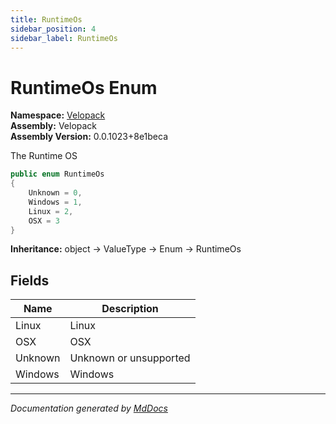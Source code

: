 ```yaml
---
title: RuntimeOs
sidebar_position: 4
sidebar_label: RuntimeOs
---
```

<!--  
  <auto-generated>   
    The contents of this file were generated by a tool.  
    Changes to this file may be list if the file is regenerated  
  </auto-generated>   
-->

# RuntimeOs Enum

**Namespace:** [Velopack](../index.md)  
**Assembly:** Velopack  
**Assembly Version:** 0.0.1023+8e1beca

 The Runtime OS 

```csharp
public enum RuntimeOs
{
    Unknown = 0,
    Windows = 1,
    Linux = 2,
    OSX = 3
}
```

**Inheritance:** object → ValueType → Enum → RuntimeOs

## Fields

| Name    | Description              |
| ------- | ------------------------ |
| Linux   |  Linux                   |
| OSX     |  OSX                     |
| Unknown |  Unknown or unsupported  |
| Windows |  Windows                 |

___

*Documentation generated by [MdDocs](https://github.com/ap0llo/mddocs)*
